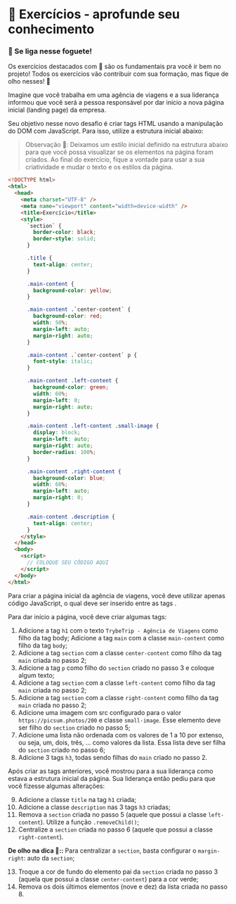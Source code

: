 # 🚀 Exercícios - aprofunde seu conhecimento

### 🚀 Se liga nesse foguete!

Os exercícios destacados com 🚀 são os fundamentais pra você ir bem no projeto! Todos os exercícios vão contribuir com sua formação, mas fique de olho nesses! 👀

Imagine que você trabalha em uma agência de viagens e a sua liderança informou que você será a pessoa responsável por dar início a nova página inicial (landing page) da empresa.

Seu objetivo nesse novo desafio é criar tags HTML usando a manipulação do DOM com JavaScript. Para isso, utilize a estrutura inicial abaixo:

>Observação 🔎: Deixamos um estilo inicial definido na estrutura abaixo para que você possa visualizar se os elementos na página foram criados. Ao final do exercício, fique a vontade para usar a sua criatividade e mudar o texto e os estilos da página.

```html
<!DOCTYPE html>
<html>
  <head>
    <meta charset="UTF-8" />
    <meta name="viewport" content="width=device-width" />
    <title>Exercício</title>
    <style>
      `section` {
        border-color: black;
        border-style: solid;
      }

      .title {
        text-align: center;
      }

      .main-content {
        background-color: yellow;
      }

      .main-content .`center-content` {
        background-color: red;
        width: 50%;
        margin-left: auto;
        margin-right: auto;
      }

      .main-content .`center-content` p {
        font-style: italic;
      }

      .main-content .left-content {
        background-color: green;
        width: 60%;
        margin-left: 0;
        margin-right: auto;
      }

      .main-content .left-content .small-image {
        display: block;
        margin-left: auto;
        margin-right: auto;
        border-radius: 100%;
      }

      .main-content .right-content {
        background-color: blue;
        width: 60%;
        margin-left: auto;
        margin-right: 0;
      }

      .main-content .description {
        text-align: center;
      }
    </style>
  </head>
  <body>
    <script>
      // COLOQUE SEU CÓDIGO AQUI
    </script>
  </body>
</html>
```

Para criar a página inicial da agência de viagens, você deve utilizar apenas código JavaScript, o qual deve ser inserido entre as tags <script> e </script>.

Para dar início a página, você deve criar algumas tags:

1. Adicione a tag `h1` com o texto `TrybeTrip - Agência de Viagens` como filho da tag body;
Adicione a tag `main` com a classe `main-content` como filho da tag `body`;
2. Adicione a tag `section` com a classe `center-content` como filho da tag `main` criada no passo 2;
3. Adicione a tag `p` como filho do `section` criado no passo 3 e coloque algum texto;
4. Adicione a tag `section` com a classe `left-content` como filho da tag `main` criada no passo 2;
5. Adicione a tag `section` com a classe `right-content` como filho da tag `main` criada no passo 2;
6. Adicione uma imagem com src configurado para o valor `https://picsum.photos/200` e classe `small-image`. Esse elemento deve ser filho do `section` criado no passo 5;
7. Adicione uma lista não ordenada com os valores de 1 a 10 por extenso, ou seja, um, dois, três, … como valores da lista. Essa lista deve ser filha do `section` criado no passo 6;
8. Adicione 3 tags `h3`, todas sendo filhas do `main` criado no passo 2.

Após criar as tags anteriores, você mostrou para a sua liderança como estava a estrutura inicial da página. Sua liderança então pediu para que você fizesse algumas alterações:

9. Adicione a classe `title` na tag `h1` criada;
10. Adicione a classe `description` nas 3 tags `h3` criadas;
11. Remova a `section` criada no passo 5 (aquele que possui a classe `left-content`). Utilize a função `.removeChild()`;
12. Centralize a `section` criada no passo 6 (aquele que possui a classe `right-content`).

**De olho na dica 👀::** Para centralizar a `section`, basta configurar o `margin-right`: auto da `section`;

13. Troque a cor de fundo do elemento pai da `section` criada no passo 3 (aquela que possui a classe `center-content`) para a cor verde;
14. Remova os dois últimos elementos (nove e dez) da lista criada no passo 8.
